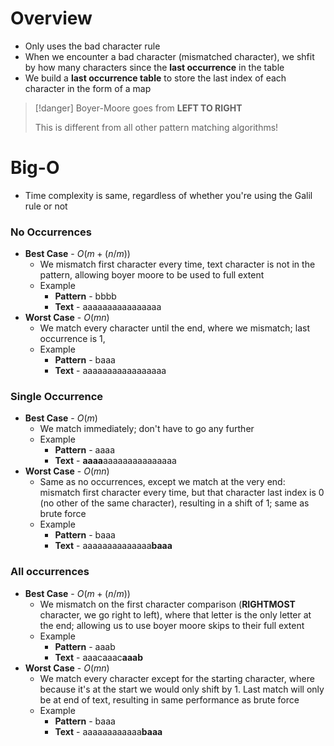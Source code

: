 # Overview
- Only uses the bad character rule
- When we encounter a bad character (mismatched character), we shfit by how many characters since the **last occurrence** in the table
- We build a **last occurrence table** to store the last index of each character in the form of a map


> [!danger] Boyer-Moore goes from **LEFT TO RIGHT**
> 
> This is different from all other pattern matching algorithms!

# Big-O
- Time complexity is same, regardless of whether you're using the Galil rule or not


### No Occurrences
- **Best Case** - $O(m + (n/m))$
	- We mismatch first character every time, text character is not in the pattern, allowing boyer moore to be used to full extent
	- Example
		- **Pattern** - bbbb
		- **Text** - aaaaaaaaaaaaaaaa
- **Worst Case** - $O(mn)$
	- We match every character until the end, where we mismatch; last occurrence is 1, 
	- Example
		- **Pattern** - baaa
		- **Text** - aaaaaaaaaaaaaaaaa
### Single Occurrence
- **Best Case** - $O(m)$
	- We match immediately; don't have to go any further
	- Example
		- **Pattern** - aaaa
		- **Text** - **aaaa**aaaaaaaaaaaaaaa
- **Worst Case** - $O(mn)$
	- Same as no occurrences, except we match at the very end: mismatch first character every time, but that character last index is 0 (no other of the same character), resulting in a shift of 1; same as brute force
	- Example
		- **Pattern** - baaa
		- **Text** - aaaaaaaaaaaaaa**baaa**

### All occurrences
- **Best Case** - $O(m + (n / m))$
	- We mismatch on the first character comparison (**RIGHTMOST** character, we go right to left), where that letter is the only letter at the end; allowing us to use boyer moore skips to their full extent
	- Example
		- **Pattern** - aaab
		- **Text** - aaacaaac**aaab**
- **Worst Case** - $O(mn)$
	- We match every character except for the starting character, where because it's at the start we would only shift by 1. Last match will only be at end of text, resulting in same performance as brute force
	- Example
		- **Pattern** - baaa
		- **Text** - aaaaaaaaaaaa**baaa**


